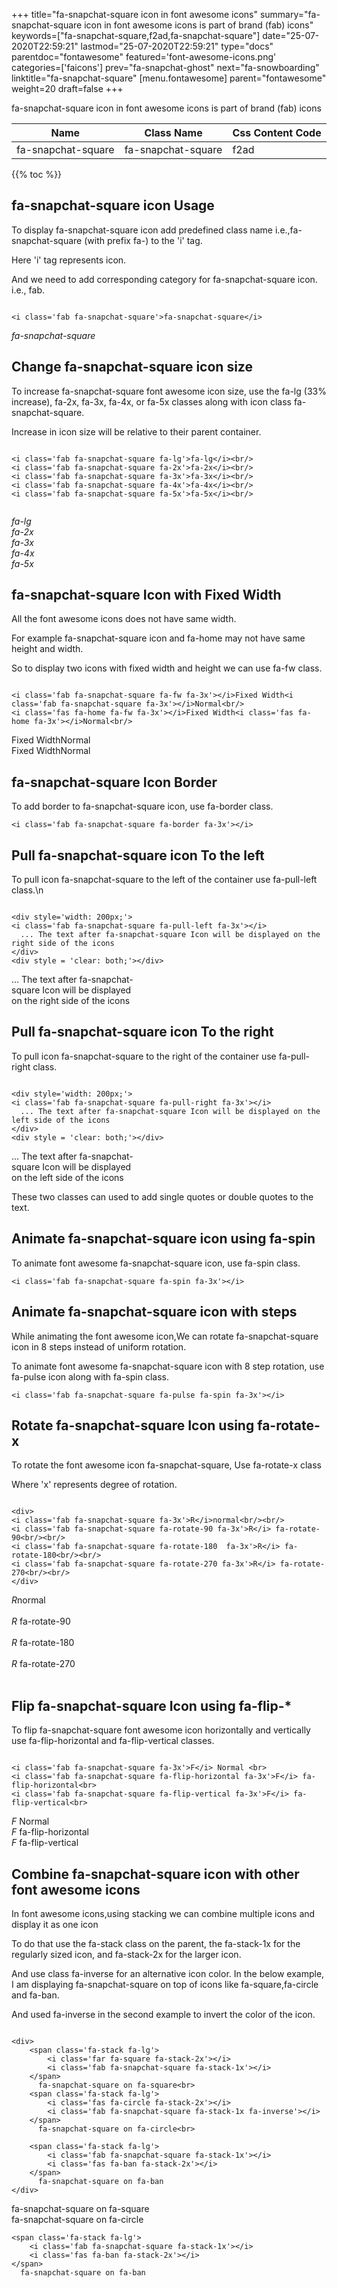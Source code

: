 +++
title="fa-snapchat-square icon in font awesome icons"
summary="fa-snapchat-square icon in font awesome icons is part of brand (fab) icons"
keywords=["fa-snapchat-square,f2ad,fa-snapchat-square"]
date="25-07-2020T22:59:21"
lastmod="25-07-2020T22:59:21"
type="docs"
parentdoc="fontawesome"
featured='font-awesome-icons.png'
categories=['faicons']
prev="fa-snapchat-ghost"
next="fa-snowboarding"
linktitle="fa-snapchat-square"
[menu.fontawesome]
parent="fontawesome"
weight=20
draft=false
+++


fa-snapchat-square icon in font awesome icons is part of brand (fab) icons

<div class='table-responsive'><table class='table'><thead><tr><th>Name</th><th>Class Name</th><th>Css Content Code</th></tr></thead><tbody><tr><td>fa-snapchat-square</td><td>fa-snapchat-square</td><td>f2ad</td></tr></tbody></table></div>


{{% toc %}}


## fa-snapchat-square icon Usage

To display fa-snapchat-square icon add predefined class name i.e.,fa-snapchat-square (with prefix fa-) to the 'i' tag.

Here 'i' tag represents icon.

And we need to add corresponding category for fa-snapchat-square icon. i.e., fab.


```

<i class='fab fa-snapchat-square'>fa-snapchat-square</i>
```

<i class='fab fa-snapchat-square'>fa-snapchat-square</i>




## Change fa-snapchat-square icon size
To increase fa-snapchat-square font awesome icon size, use the fa-lg (33% increase), fa-2x, fa-3x, fa-4x, or fa-5x classes along with icon class fa-snapchat-square.

Increase in icon size will be relative to their parent container. 

```

<i class='fab fa-snapchat-square fa-lg'>fa-lg</i><br/>
<i class='fab fa-snapchat-square fa-2x'>fa-2x</i><br/>
<i class='fab fa-snapchat-square fa-3x'>fa-3x</i><br/>
<i class='fab fa-snapchat-square fa-4x'>fa-4x</i><br/>
<i class='fab fa-snapchat-square fa-5x'>fa-5x</i><br/>
            
```

<i class='fab fa-snapchat-square fa-lg'>fa-lg</i><br/>
<i class='fab fa-snapchat-square fa-2x'>fa-2x</i><br/>
<i class='fab fa-snapchat-square fa-3x'>fa-3x</i><br/>
<i class='fab fa-snapchat-square fa-4x'>fa-4x</i><br/>
<i class='fab fa-snapchat-square fa-5x'>fa-5x</i><br/>
            



## fa-snapchat-square Icon with Fixed Width 

All the font awesome icons does not have same width.

For example fa-snapchat-square icon and fa-home may not have same height and width.

So to display two icons with fixed width and height we can use fa-fw class.


```

<i class='fab fa-snapchat-square fa-fw fa-3x'></i>Fixed Width<i class='fab fa-snapchat-square fa-3x'></i>Normal<br/>
<i class='fas fa-home fa-fw fa-3x'></i>Fixed Width<i class='fas fa-home fa-3x'></i>Normal<br/>
```

<i class='fab fa-snapchat-square fa-fw fa-3x'></i>Fixed Width<i class='fab fa-snapchat-square fa-3x'></i>Normal<br/>
<i class='fas fa-home fa-fw fa-3x'></i>Fixed Width<i class='fas fa-home fa-3x'></i>Normal<br/>



## fa-snapchat-square Icon Border 

To add border to fa-snapchat-square icon, use fa-border class.


```
<i class='fab fa-snapchat-square fa-border fa-3x'></i>

```
<i class='fab fa-snapchat-square fa-border fa-3x'></i>





## Pull fa-snapchat-square icon To the left

To pull icon fa-snapchat-square to the left of the container use fa-pull-left class.\n

```

<div style='width: 200px;'>
<i class='fab fa-snapchat-square fa-pull-left fa-3x'></i>
  ... The text after fa-snapchat-square Icon will be displayed on the right side of the icons
</div>
<div style = 'clear: both;'></div>
```

<div style='width: 200px;'>
<i class='fab fa-snapchat-square fa-pull-left fa-3x'></i>
  ... The text after fa-snapchat-square Icon will be displayed on the right side of the icons
</div>
<div style = 'clear: both;'></div>




## Pull fa-snapchat-square icon To the right
To pull icon fa-snapchat-square to the right of the container use fa-pull-right class.

```

<div style='width: 200px;'>
<i class='fab fa-snapchat-square fa-pull-right fa-3x'></i>
  ... The text after fa-snapchat-square Icon will be displayed on the left side of the icons
</div>
<div style = 'clear: both;'></div>
```

<div style='width: 200px;'>
<i class='fab fa-snapchat-square fa-pull-right fa-3x'></i>
  ... The text after fa-snapchat-square Icon will be displayed on the left side of the icons
</div>
<div style = 'clear: both;'></div>

These two classes can used to add single quotes or double quotes to the text.


## Animate fa-snapchat-square icon using fa-spin
To animate font awesome fa-snapchat-square icon, use fa-spin class.

```
<i class='fab fa-snapchat-square fa-spin fa-3x'></i>
```
<i class='fab fa-snapchat-square fa-spin fa-3x'></i>




## Animate fa-snapchat-square icon with steps
While animating the font awesome icon,We can rotate fa-snapchat-square icon in 8 steps instead of uniform rotation.

To animate font awesome fa-snapchat-square icon with 8 step rotation, use fa-pulse icon along with fa-spin class.


```
<i class='fab fa-snapchat-square fa-pulse fa-spin fa-3x'></i>

```
<i class='fab fa-snapchat-square fa-pulse fa-spin fa-3x'></i>





## Rotate fa-snapchat-square Icon using fa-rotate-x
To rotate the font awesome icon fa-snapchat-square, Use fa-rotate-x class

Where 'x' represents degree of rotation.


```

<div>
<i class='fab fa-snapchat-square fa-3x'>R</i>normal<br/><br/>
<i class='fab fa-snapchat-square fa-rotate-90 fa-3x'>R</i> fa-rotate-90<br/><br/> 
<i class='fab fa-snapchat-square fa-rotate-180  fa-3x'>R</i> fa-rotate-180<br/><br/> 
<i class='fab fa-snapchat-square fa-rotate-270 fa-3x'>R</i> fa-rotate-270<br/><br/>
</div>
```

<div>
<i class='fab fa-snapchat-square fa-3x'>R</i>normal<br/><br/>
<i class='fab fa-snapchat-square fa-rotate-90 fa-3x'>R</i> fa-rotate-90<br/><br/> 
<i class='fab fa-snapchat-square fa-rotate-180  fa-3x'>R</i> fa-rotate-180<br/><br/> 
<i class='fab fa-snapchat-square fa-rotate-270 fa-3x'>R</i> fa-rotate-270<br/><br/>
</div>




## Flip fa-snapchat-square Icon using fa-flip-*
To flip fa-snapchat-square font awesome icon horizontally and vertically use fa-flip-horizontal and fa-flip-vertical classes. 

```

<i class='fab fa-snapchat-square fa-3x'>F</i> Normal <br>
<i class='fab fa-snapchat-square fa-flip-horizontal fa-3x'>F</i> fa-flip-horizontal<br>
<i class='fab fa-snapchat-square fa-flip-vertical fa-3x'>F</i> fa-flip-vertical<br>
```

<i class='fab fa-snapchat-square fa-3x'>F</i> Normal <br>
<i class='fab fa-snapchat-square fa-flip-horizontal fa-3x'>F</i> fa-flip-horizontal<br>
<i class='fab fa-snapchat-square fa-flip-vertical fa-3x'>F</i> fa-flip-vertical<br>




## Combine fa-snapchat-square icon with other font awesome icons
In font awesome icons,using stacking we can combine multiple icons and display it as one icon 

To do that use the fa-stack class on the parent, the fa-stack-1x for the regularly sized icon, and fa-stack-2x for the larger icon.

And use class fa-inverse for an alternative icon color. 
In the below example, I am displaying fa-snapchat-square on top of icons like fa-square,fa-circle and fa-ban.

And used fa-inverse in the second example to invert the color of the icon.

```

<div>
    <span class='fa-stack fa-lg'>
        <i class='far fa-square fa-stack-2x'></i>
        <i class='fab fa-snapchat-square fa-stack-1x'></i>
    </span>
      fa-snapchat-square on fa-square<br>
    <span class='fa-stack fa-lg'>
        <i class='fas fa-circle fa-stack-2x'></i>
        <i class='fab fa-snapchat-square fa-stack-1x fa-inverse'></i>
    </span>
      fa-snapchat-square on fa-circle<br>

    <span class='fa-stack fa-lg'>
        <i class='fab fa-snapchat-square fa-stack-1x'></i>
        <i class='fas fa-ban fa-stack-2x'></i>
    </span>
      fa-snapchat-square on fa-ban
</div>
```

<div>
    <span class='fa-stack fa-lg'>
        <i class='far fa-square fa-stack-2x'></i>
        <i class='fab fa-snapchat-square fa-stack-1x'></i>
    </span>
      fa-snapchat-square on fa-square<br>
    <span class='fa-stack fa-lg'>
        <i class='fas fa-circle fa-stack-2x'></i>
        <i class='fab fa-snapchat-square fa-stack-1x fa-inverse'></i>
    </span>
      fa-snapchat-square on fa-circle<br>

    <span class='fa-stack fa-lg'>
        <i class='fab fa-snapchat-square fa-stack-1x'></i>
        <i class='fas fa-ban fa-stack-2x'></i>
    </span>
      fa-snapchat-square on fa-ban
</div>






